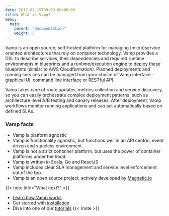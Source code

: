 ```yaml
---
date: 2017-07-19T09:00:00+00:00
title: What is Vamp?
menu:
  main:
    parent: "Documentation"
    weight: 5
---
```


Vamp is an open source, self-hosted platform for managing (micro)service oriented architectures that rely on container technology. Vamp provides a DSL to describe services, their dependencies and required runtime environments in blueprints and a runtime/execution engine to deploy these blueprints (similar to AWS Cloudformation). Planned deployments and running services can be managed from your choice of Vamp interface - graphical UI, command line interface or RESTful API.

Vamp takes care of route updates, metrics collection and service discovery, so you can easily orchestrate complex deployment patterns, such as architecture level A/B testing and canary releases.
After deployment, Vamp workflows monitor running applications and can act automatically based on defined SLAs.  

### Vamp facts

* Vamp is platform agnostic
* Vamp is functionality agnostic, but functions well in an API centric, event driven and stateless environment.
* Vamp is not a strict container platform, but uses the power of container platforms under the hood.
* Vamp is written in Scala, Go and ReactJS
* Vamp includes clear SLA management and service level enforcement out of the box
* Vamp is an open source project, actively developed by [Magnetic.io](/about/about_us/about)


{{< note title="What next?" >}}
* [Learn how Vamp works](/documentation/how-vamp-works/architecture-and-components/)
* Get started with [installation](/documentation/installation/overview)
* Dive into one of our [tutorials](/documentation/tutorials/overview)
{{< /note >}}
